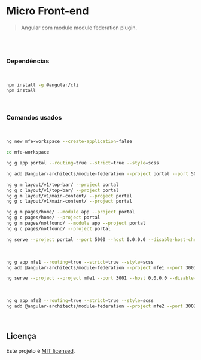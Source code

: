 # Micro Front-end

> Angular com module module federation plugin.

<br>
<br>

### Dependências

<br>

```sh
npm install -g @angular/cli
npm install
```

<br>

### Comandos usados

<br>

```sh
ng new mfe-workspace --create-application=false

cd mfe-workspace

ng g app portal --routing=true --strict=true --style=scss

ng add @angular-architects/module-federation --project portal --port 5000

ng g m layout/v1/top-bar/ --project portal
ng g c layout/v1/top-bar/ --project portal
ng g m layout/v1/main-content/ --project portal
ng g c layout/v1/main-content/ --project portal

ng g m pages/home/ --module app --project portal
ng g c pages/home/ --project portal
ng g m pages/notfound/ --module app --project portal
ng g c pages/notfound/ --project portal

ng serve --project portal --port 5000 --host 0.0.0.0 --disable-host-check --open
```

<br>

```sh
ng g app mfe1 --routing=true --strict=true --style=scss
ng add @angular-architects/module-federation --project mfe1 --port 3001

ng serve --project --project mfe1 --port 3001 --host 0.0.0.0 --disable-host-check --open
```

<br>

```sh
ng g app mfe2 --routing=true --strict=true --style=scss
ng add @angular-architects/module-federation --project mfe2 --port 3002
```

<br>

## Licença

Este projeto é [MIT licensed](./LICENSE).
